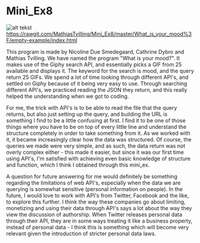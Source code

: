 # Mini_Ex8
![alt tekst](https://github.com/MathiasTvilling/Mini_Ex8/blob/master/Sk%C3%A6rmbillede%202018-04-09%20kl.%2016.30.37.png)
https://rawgit.com/MathiasTvilling/Mini_Ex8/master/What_is_your_mood%3F/empty-example/index.html

This program is made by Nicoline Due Smedegaard, Cathrine Dybro and Mathias Tvilling. 
We have named the program "What is your mood?". It makes use of the Giphy search API, and essentially picks a GIF from 25 available and displays it. The keyword for the search is mood, and the query return 25 GIFs. We spend a lot of time looking through different API's, and settled on Giphy because of it being very easy to use. Through searching different API's, we practiced reading the JSON they return, and this really helped the understanding when we got to coding. 


For me, the trick with API's is to be able to read the file that the query returns, but also just setting up the query, and building the URL is something I find to be a little confusing at first. I find it to be one of those things where you have to be on top of every little line and understand the structure completely in order to take something from it. As we worked with it, it became increasingly clear how the data was structured. Of course, the queries we made were very simple, and as such, the data return was not overly complex either - this made it easier, but since it was our first time using API's, I'm satisfied with achieving even basic knowledge of structure and function, which I think I obtained through this mini_ex.


A question for future answering for me would definitely be something regarding the limitations of web API's, especially when the data we are querying is somewhat sensitive (personal information on people). In the future, I would love to work with API's from Twitter, Facebook and the like, to explore this further. I think the way these companies go about limiting, monetizing and using their data through API's says a lot about the way they view the discussion of authorship. When Twitter releases personal data through their API, they are in some ways treating it like a business property, instead of personal data - I think this is something which will become very relevant given the introduction of stricter personal data laws. 
